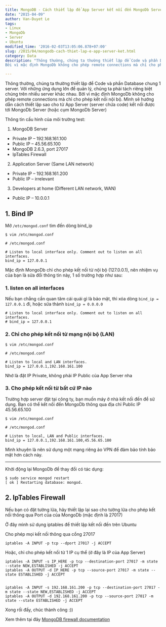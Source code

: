 ```yaml
---
title: MongoDB - Cách thiết lập để App Server kết nối đến MongoDb Server
date: "2015-04-09"
author: Van-Duyet Le
tags:
- Linux
- MongoDb
- Server
- Ubuntu
modified_time: '2016-02-03T13:05:06.878+07:00'
slug: /2015/04/mongodb-cach-thiet-lap-e-app-server-ket.html
category: Data
description: "Thông thường, chúng ta thường thiết lập để Code và phần Database chung 1 server. Với những ứng dụng lớn để quản lý, chúng ta phải tách riêng biệt chúng trên nhiều server khác nhau.
Bởi vì mặc định MongoDb không cho phép remote connections mà chỉ cho phép kết nối nội bộ. Mình sẽ hướng dẫn cách thiết lập sao cho từ App Server (server chứa code) kết nối được tới MongoDb Server (hoặc cụm MongoDb Server)"

---
```


Thông thường, chúng ta thường thiết lập để Code và phần Database chung 1 server. Với những ứng dụng lớn để quản lý, chúng ta phải tách riêng biệt chúng trên nhiều server khác nhau.
Bởi vì mặc định MongoDb không cho phép remote connections mà chỉ cho phép kết nối nội bộ. Mình sẽ hướng dẫn cách thiết lập sao cho từ App Server (server chứa code) kết nối được tới MongoDb Server (hoặc cụm MongoDb Server)

Thông tin cấu hình của môi trường test:

1. MongoDB Server

- Private IP – 192.168.161.100
- Public IP – 45.56.65.100
- MongoDB 2.6.3, port 27017
- IpTables Firewall

2. Application Server (Same LAN network)

- Private IP – 192.168.161.200
- Public IP – irrelevant

3. Developers at home (Different LAN network, WAN)

- Public IP – 10.0.0.1

## 1. Bind IP


Mở `/etc/mongod.conf` tìm đến dòng bind_ip

```
$ vim /etc/mongod.conf

# /etc/mongod.conf

# Listen to local interface only. Comment out to listen on all interfaces.
bind_ip = 127.0.0.1
```

Mặc định MongoDb chỉ cho phép kết nối từ nội bộ (127.0.0.1), nên nhiệm vụ của bạn là sửa đổi thông tin này, 1 số trường hợp như sau: 

### 1. listen on all interfaces


Nếu bạn chẳng cần quan tâm cái quái gì là bảo mật, thì xóa dòng `bind_ip = 127.0.0.1` đi, hoặc sửa thành `bind_ip = 0.0.0.0`

```
# Listen to local interface only. Comment out to listen on all interfaces.
# bind_ip = 127.0.0.1
```

### 2. Chỉ cho phép kết nối từ mạng nội bộ (LAN)


```
$ vim /etc/mongod.conf

# /etc/mongod.conf

# Listen to local and LAN interfaces.
bind_ip = 127.0.0.1,192.168.161.100
```

Nhớ là đặt IP Private, không phải IP Public của App Server nha 

### 3. Cho phép kết nối từ bất cứ IP nào


Trường hợp server đặt tại công ty, bạn muốn máy ở nhà kết nối đến để sử dụng. Bạn có thể kết nối đến MongoDb thông qua địa chỉ Public IP 45.56.65.100

```
$ vim /etc/mongod.conf

# /etc/mongod.conf

# Listen to local, LAN and Public interfaces.
bind_ip = 127.0.0.1,192.168.161.100,45.56.65.100
```

Mình khuyên là nên sử dụng một mạng riêng ảo VPN để đảm bảo tính bảo mật hơn cách này. 

---------------------

Khởi động lại MongoDb để thay đổi có tác dụng: 

```
$ sudo service mongod restart
[ ok ] Restarting database: mongod.
```

## 2. IpTables Firewall


Nếu bạn có đặt tường lửa, hãy thiết lập lại sao cho tường lửa cho phép kết nối thông qua Port của của MongoDb (mặc định là 27017)

Ở đây mình sử dụng iptables để thiết lập kết nối đến trên Ubuntu 

Cho phép mọi kết nối thông qua cổng 27017

```
iptables -A INPUT -p tcp --dport 27017 -j ACCEPT
```

Hoặc, chỉ cho phép kết nối từ 1 IP cụ thể (ở đây là IP của App Server)

```
iptables -A INPUT -s IP_HERE -p tcp --destination-port 27017 -m state --state NEW,ESTABLISHED -j ACCEPT
iptables -A OUTPUT -d IP_HERE -p tcp --source-port 27017 -m state --state ESTABLISHED -j ACCEPT
```

```

iptables -A INPUT -s 192.168.161.200 -p tcp --destination-port 27017 -m state --state NEW,ESTABLISHED -j ACCEPT
iptables -A OUTPUT -d 192.168.161.200 -p tcp --source-port 27017 -m state --state ESTABLISHED -j ACCEPT
```

Xong rồi đấy, chúc thành công :))

Xem thêm tại đây [MongoDB firewall documentation](http://docs.mongodb.org/manual/tutorial/configure-linux-iptables-firewall/)
